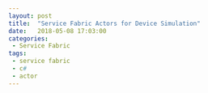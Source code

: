 ```yaml
---
layout: post
title:  "Service Fabric Actors for Device Simulation"
date:   2018-05-08 17:03:00
categories:
 - Service Fabric
tags:
 - service fabric
 - c#
 - actor
---
```


